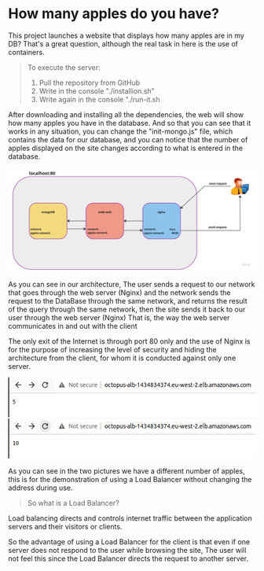 # How many apples do you have?

This project launches a website that displays how many apples are in my DB? That's a great question, although the real task in here is the use of containers.

> To execute the server:
> 1. Pull the repository from GitHub
> 2. Write in the console "./installion.sh"
> 3. Write again in the console "./run-it.sh

After downloading and installing all the dependencies, the web will show how many apples you have in the database.
And so that you can see that it works in any situation, you can change the "init-mongo.js" file, which contains the data for our database, and you can notice that the number of apples displayed on the site changes according to what is entered in the database.

![img](Octopus-project.png)

As you can see in our architecture,
The user sends a request to our network that goes through the web server (Nginx) and the network sends the request to the DataBase through the same network, and returns the result of the query through the same network, then the site sends it back to our user through the web server (Nginx)
That is, the way the web server communicates in and out with the client

The only exit of the Internet is through port 80 only and the use of Nginx is for the purpose of increasing the level of security and hiding the architecture from the client, for whom it is conducted against only one server.

![img](MachineA.png) ![img](MachineB.png) 

As you can see in the two pictures we have a different number of apples, this is for the demonstration of using a Load Balancer without changing the address during use.

> So what is a Load Balancer?

Load balancing directs and controls internet traffic between the application servers and their visitors or clients.

So the advantage of using a Load Balancer for the client is that even if one server does not respond to the user while browsing the site,
The user will not feel this since the Load Balancer directs the request to another server.
